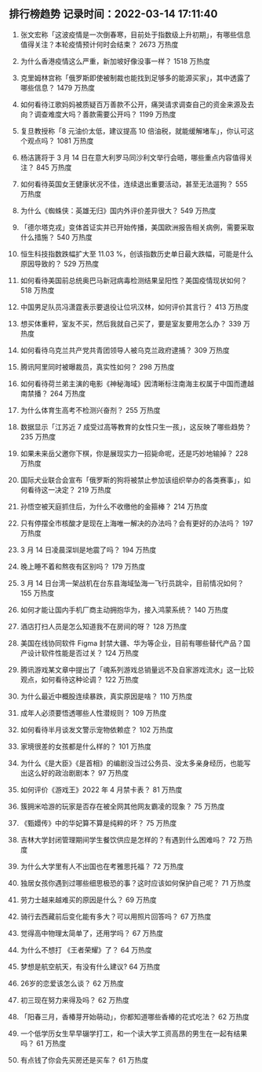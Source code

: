 
## 排行榜趋势 记录时间：2022-03-14 17:11:40
  
  1. 张文宏称「这波疫情是一次倒春寒，目前处于指数级上升初期」，有哪些信息值得关注？本轮疫情预计何时会结束？ 2673 万热度
    
  2. 为什么香港疫情这么严重，新加坡好像没事一样？ 1518 万热度
    
  3. 克里姆林宫称「俄罗斯即使被制裁也能找到足够多的能源买家」，其中透露了哪些信息？ 1479 万热度
    
  4. 如何看待江歌妈妈被质疑百万善款不公开，痛哭请求调查自己的资金来源及去向？调查难度大吗？善款需要公开吗？ 1199 万热度
    
  5. 复旦教授称「8 元油价太低，建议提高 10 倍油税，就能缓解堵车」，你认可这个观点吗？ 1081 万热度
    
  6. 杨洁篪将于 3 月 14 日在意大利罗马同沙利文举行会晤，哪些重点内容值得关注？ 845 万热度
    
  7. 如何看待英国女王健康状况不佳，连续退出重要活动，甚至无法遛狗？ 555 万热度
    
  8. 为什么《蜘蛛侠：英雄无归》国内外评价差异很大？ 549 万热度
    
  9. 「德尔塔克戎」变体首证实并已开始传播，美国欧洲报告相关病例，需要采取什么措施？ 540 万热度
    
  10. 恒生科技指数跌幅扩大至 11.03 %，创该指数历史单日最大跌幅，可能是什么原因导致的？ 529 万热度
    
  11. 如何看待美国前总统奥巴马新冠病毒检测结果呈阳性？美国疫情现状如何？ 518 万热度
    
  12. 中国男足队员冯潇霆表示要退役让位巩汉林，如何评价其言行？ 413 万热度
    
  13. 想买体重秤，室友不买，然后我就自己买了，要是室友要用怎么办？ 339 万热度
    
  14. 如何看待乌克兰共产党共青团领导人被乌克兰政府逮捕？ 309 万热度
    
  15. 腾讯阿里同时被曝裁员，真实性如何？ 298 万热度
    
  16. 如何看待荷兰弟主演的电影《神秘海域》因清晰标注南海主权属于中国而遭越南禁播？ 264 万热度
    
  17. 为什么体育生高考不检测兴奋剂？ 255 万热度
    
  18. 数据显示「江苏近 7 成受过高等教育的女性只生一孩」，这反映了哪些趋势？ 235 万热度
    
  19. 如果未来岳父邀你下棋，你是展现实力一招毙命呢，还是巧妙地输掉？ 228 万热度
    
  20. 国际犬业联合会宣布「俄罗斯的狗将被禁止参加该组织举办的各类赛事」，如何看待这一决定？ 219 万热度
    
  21. 孙悟空被天庭抓住后，为什么不收缴他的金箍棒？ 214 万热度
    
  22. 只有停摆全市核酸才是现在上海唯一解决的办法吗？会有更好的办法吗？ 197 万热度
    
  23. 3 月 14 日凌晨深圳是地震了吗？ 194 万热度
    
  24. 晚上睡不着和熬夜有区别吗？ 179 万热度
    
  25. 3 月 14 日台湾一架战机在台东县海域坠海一飞行员跳伞，目前情况如何？ 155 万热度
    
  26. 如何才能让国内手机厂商主动拥抱华为，接入鸿蒙系统？ 140 万热度
    
  27. 酒店打扫人员是怎么知道我不在房间的呀？ 128 万热度
    
  28. 美国在线协同软件 Figma 封禁大疆、华为等企业，目前有哪些替代产品？国产设计软件性能是否过关？ 124 万热度
    
  29. 腾讯游戏某文章中提出了「魂系列游戏总销量远不及自家游戏流水」这一比较观点，如何看待这种论调？ 122 万热度
    
  30. 为什么最近中概股连续暴跌，真实原因是啥？ 110 万热度
    
  31. 成年人必须要悟透哪些人性潜规则？ 109 万热度
    
  32. 如何看待半月谈发文警示宠物依赖症？ 102 万热度
    
  33. 家境很差的女孩都是什么样的？ 101 万热度
    
  34. 为什么《是大臣》《是首相》的编剧没当过公务员、没太多亲身经历，也能写出这么好的政治剧剧本？ 97 万热度
    
  35. 如何评价《游戏王》2022 年 4 月禁卡表？ 81 万热度
    
  36. 簇拥米哈游的玩家是否存在被全网其他网友霸凌的现象？ 75 万热度
    
  37. 《甄嬛传》中的华妃算不算是纯粹的坏？ 75 万热度
    
  38. 吉林大学封闭管理期间学生餐饮供应是怎样的？有遇到什么困难吗？ 72 万热度
    
  39. 为什么大学里有人不出国也在考雅思托福？ 72 万热度
    
  40. 独居女孩你遇到过哪些细思极恐的事？这时应该如何保护自己呢？ 71 万热度
    
  41. 劳力士越来越难买的原因是什么？ 69 万热度
    
  42. 骑行去西藏前后变化能有多大？可以用照片回答吗？ 67 万热度
    
  43. 觉得高中物理太简单了，还用学吗？ 67 万热度
    
  44. 为什么不想打 《王者荣耀》了？ 64 万热度
    
  45. 梦想是航空航天，有没有什么建议? 64 万热度
    
  46. 26岁的恋爱该怎么谈？ 62 万热度
    
  47. 初三现在努力来得及吗？ 62 万热度
    
  48. 「阳春三月，香椿芽开始萌动」，你都知道哪些香椿的花式吃法？ 62 万热度
    
  49. 一个低学历女生早早辍学打工，和一个读大学工资高昂的男生在一起有结果吗？ 61 万热度
    
  50. 有点钱了你会先买房还是买车？ 61 万热度
    